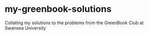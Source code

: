 # my-greenbook-solutions
Collating my solutions to the problems from the GreenBook Club at Swansea University
